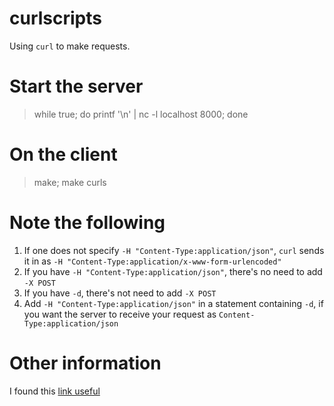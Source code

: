# curlscripts
Using `curl` to make requests.

# Start the server
> while true; do printf '\n' | nc -l localhost 8000; done

# On the client
> make; make curls

# Note the following
1. If one does not specify `-H "Content-Type:application/json"`, `curl` sends it in as
`-H "Content-Type:application/x-www-form-urlencoded"`
2. If you have `-H "Content-Type:application/json"`, there's no need to add `-X POST`
3. If you have `-d`, there's not need to add `-X POST`
4. Add `-H "Content-Type:application/json"` in a statement containing `-d`,
if you want the server to receive your request as `Content-Type:application/json`

# Other information
I found this [link useful](https://medium.com/@petehouston/upload-files-with-curl-93064dcccc76)
